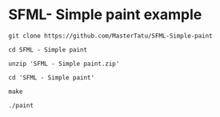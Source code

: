 # SFML- Simple paint example
``` git clone https://github.com/MasterTatu/SFML-Simple-paint ```

``` cd SFML - Simple paint ```

``` unzip 'SFML - Simple paint.zip' ```

``` cd 'SFML - Simple paint' ```

``` make ```

``` ./paint ```
